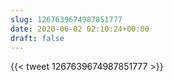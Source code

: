 ```yaml
---
slug: 1267639674987851777
date: 2020-06-02 02:10:24+00:00
draft: false
---
```


{{< tweet 1267639674987851777 >}}
